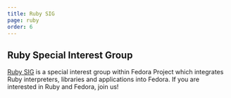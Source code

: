 ```yaml
---
title: Ruby SIG
page: ruby
order: 6
---
```


## Ruby Special Interest Group

[Ruby SIG](https://fedoraproject.org/wiki/Ruby_SIG) is a special interest group within Fedora Project which integrates Ruby interpreters, libraries and applications into Fedora. If you are interested in Ruby and Fedora, join us!
